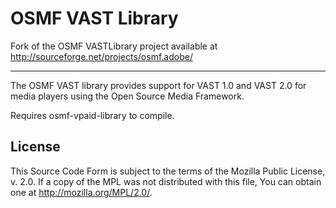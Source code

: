 OSMF VAST Library
=================
Fork of the OSMF VASTLibrary project available at http://sourceforge.net/projects/osmf.adobe/

---
The OSMF VAST library provides support for VAST 1.0 and VAST 2.0 for media players using the Open Source Media Framework.

Requires osmf-vpaid-library to compile.

## License
This Source Code Form is subject to the terms of the Mozilla Public License, v. 2.0. If a copy of the MPL was not distributed with this file, You can obtain one at http://mozilla.org/MPL/2.0/.

